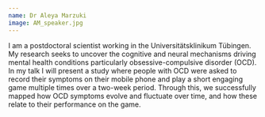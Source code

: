```yaml
---
name: Dr Aleya Marzuki
image: AM_speaker.jpg
---
```


I am a postdoctoral scientist working in the Universitätsklinikum Tübingen. My research seeks to uncover the cognitive and neural mechanisms driving mental health conditions particularly obsessive-compulsive disorder (OCD). In my talk I will present a study where people with OCD were asked to record their symptoms on their mobile phone and play a short engaging game multiple times over a two-week period. Through this, we successfully mapped how OCD symptoms evolve and fluctuate over time, and how these relate to their performance on the game.